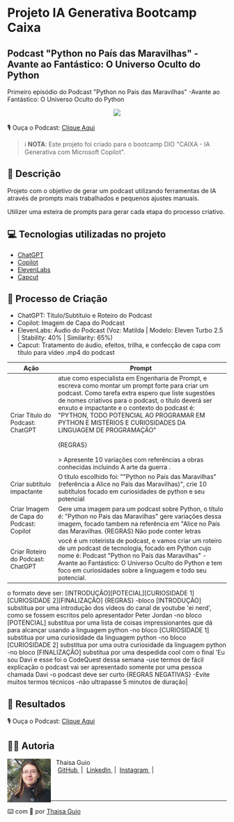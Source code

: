 # Projeto IA Generativa Bootcamp Caixa
## Podcast "Python no País das Maravilhas" -Avante ao Fantástico: O Universo Oculto do Python


Primeiro episódio do Podcast "Python no País das Maravilhas" -Avante ao Fantástico: O Universo Oculto do Python

<p align="center">
<img 
    src="Python no País das Maravilhas podcast cover art, inspired by Alice in Wonderland, no text (1).png"
    width="400"
/>
</p>

<p align="center">

🎙️ Ouça o Podcast:  [Clique Aqui](https://github.com/thaisaguio/podcast_o_novo_monolito_uma_odisseia_pela_ia/blob/main/output/podcast_o_novo_monolito_uma_odisseia_pela_ia.mp4)
     

 > ℹ️ **NOTA**: Este projeto foi criado para o bootcamp DIO "CAIXA - IA Generativa com Microsoft Copilot".

## 📒 Descrição

Projeto com o objetivo de gerar um podcast utilizando ferramentas de IA através de prompts mais trabalhados e pequenos ajustes manuais.

Utilizer uma esteira de prompts para gerar cada etapa do processo criativo.

## 💻 Tecnologias utilizadas no projeto

- [ChatGPT](https://chat.openai.com/) 
- [Copilot](https://copilot.microsoft.com/)
- [ElevenLabs](https://beta.elevenlabs.io/)
- [Capcut](https://www.capcut.com/pt-br/)

## 🧐 Processo de Criação

- ChatGPT: Título/Subtítulo e Roteiro do Podcast
- Copilot: Imagem de Capa do Podcast 
- ElevenLabs: Áudio do Podcast (Voz: Matilda | Modelo: Eleven Turbo 2.5 | Stability: 40% |  Similarity: 65%)
- Capcut: Tratamento do áudio, efeitos, trilha, e confecção de capa com título para vídeo .mp4 do podcast

| Ação | Prompt |
| --- | --- |
| Criar Título do Podcast: ChatGPT | atue como especialista em Engenharia de Prompt, e escreva como montar um prompt forte para criar um podcast. Como tarefa extra espero que liste sugestões de nomes criativos para o podcast, o título deverá ser enxuto e impactante e o contexto do podcast é: "PYTHON, TODO POTENCIAL AO PROGRAMAR EM PYTHON E MISTÉRIOS E CURIOSIDADES DA LINGUAGEM DE PROGRAMAÇÃO"<br> <br> {REGRAS} <br> <br> > Apresente 10 variações com referências a obras conhecidas incluindo A arte da guerra . <br>|
|Criar subtítulo impactante | O título escolhido foi: ""Python no País das Maravilhas" (referência a Alice no País das Maravilhas)", crie 10 subtítulos focado em curiosidades de python e seu potencial|
| Criar Imagem de Capa do Podcast: Copilot | Gere uma imagem para um podcast sobre Python, o título é: "Python no País das Maravilhas" gere variações dessa imagem, focado tambem na referência em "Alice no País das Maravilhas. {REGRAS} Não pode conter letras|
| Criar Roteiro do Podcast: ChatGPT | você é um roteirista de podcast, e vamos criar um roteiro de um podcast de tecnologia, focado em Python cujo nome é: Podcast "Python no País das Maravilhas" -Avante ao Fantástico: O Universo Oculto do Python e tem foco em curiosidades sobre a linguagem e todo seu potencial.
o formato deve ser:
[INTRODUÇÃO][POTECIAL][CURIOSIDADE 1][CURIOSIDADE 2][FINALIZAÇÃO]
{REGRAS}
 -bloco [INTRODUÇÃO] substitua por uma introdução dos vídeos do canal de youtube 'ei nerd', como se fossem escritos pelo apresentador Peter Jordan
 -no bloco [POTENCIAL] substitua por uma lista de coisas impressionantes que dá para alcançar usando a linguagem python
 -no bloco [CURIOSIDADE 1] substitua por uma curiosidade da linguagem python
 -no bloco [CURIOSIDADE 2] substitua por uma outra curiosidade da linguagem python
 -no bloco [FINALIZAÇÃO] substitua por uma despedida cool com o final 'Eu sou Davi e esse foi o CodeQuest dessa semana
 -use termos de fácil explicação
 o podcast vai ser apresentado somente por uma pessoa chamada Davi
-o podcast deve ser curto
{REGRAS NEGATIVAS}
 -Evite muitos termos técnicos
 -não ultrapasse 5 minutos de duração|


## 🚀 Resultados

🎙️ Ouça o Podcast: [Clique Aqui](output/podcast_o_novo_monolito_uma_odisseia_pela_ia.mp4) 

## 👨‍💻 Autoria

<p>
    <img 
      align=left 
      margin=10 
      width=100 
      src="/images/thaisa-guio.png"
    />
    <p>&nbsp&nbsp&nbspThaisa Guio<br>
    &nbsp&nbsp&nbsp
    <a 
        href="https://github.com/thaisaguio">
        GitHub
    </a>
    &nbsp;|&nbsp;
    <a 
        href="https://www.linkedin.com/thaisa-guio/">
        LinkedIn
    </a>
    &nbsp;|&nbsp;
    <a 
        href="https://www.instagram.com/thaisaguio">
        Instagram
    </a>
    &nbsp;|&nbsp;</p>
</p>
<br/><br/>
<p>

---

⌨️ com 💜 por [Thaisa Guio](https://github.com/thaisaguio)
